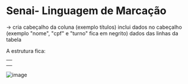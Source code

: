 # Senai- Linguagem de Marcação

<tr> -> cria cabeçalho da coluna (exemplo títulos)
<th> inclui dados no cabeçalho (exemplo "nome", "cpf" e "turno" fica em negrito)
<td> dados das linhas da tabela

A estrutura fica:
<table>
            <tr>
                <th></th>
            </tr>
            <tr>
                  <td></td>
            </tr>
</table>

![image](https://github.com/nataliahisf/Senai-LIMA-1DN/assets/95705850/b937a52f-ef64-4c2e-81e4-7c026a03d6c1)
